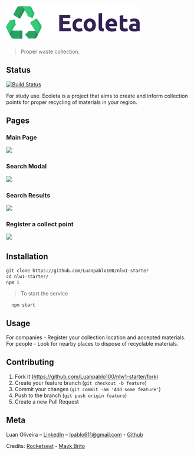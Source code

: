 # <img src="public/icons/logo.svg" alt="Página Incial" title="MainPage">

> Proper waste collection.

## Status
[![Build Status](https://travis-ci.com/Luanpablo100/nlw1-starter.svg?branch=main)](https://travis-ci.com/Luanpablo100/nlw1-starter)

For study use.
Ecoleta is a project that aims to create and inform collection points for proper recycling of materials in your region.

## Pages
### Main Page
![](https://cnt-05.content-na.drive.amazonaws.com/cdproxy/templink/ln08txnCUQ5EQkJ2sumlPeBcA8D0JfBP3hVElP_DQtMeJxFPc?viewBox=1295%2C683)
### Search Modal
![](https://cnt-05.content-na.drive.amazonaws.com/cdproxy/templink/BFq-OG91Rpft-Tt4LlS0DafhnI7BdV9PlyBzVusNdbgeJxFPc?viewBox=1272%2C671)
### Search Results
![](https://cnt-05.content-na.drive.amazonaws.com/cdproxy/templink/FkQBNiST7Sg_LmjLRRIeFLPdo9-9F8DRslerZDuFHdoeJxFPc?viewBox=1295%2C683)
### Register a collect point
![](https://cnt-05.content-na.drive.amazonaws.com/cdproxy/templink/cR7GTqZbaAZYIPIXKJzPxmHkeprSAoSrb0xo694FdqgeJxFPc?viewBox=818%2C684)

## Installation
```
git clone https://github.com/Luanpablo100/nlw1-starter
cd nlw1-starter/
npm i
```
> To start the service
```
  npm start
```

## Usage

For companies - Register your collection location and accepted materials. <br>
For people - Look for nearby places to dispose of recyclable materials.

## Contributing

1. Fork it (<https://github.com/Luanpablo100/nlw1-starter/fork>)
2. Create your feature branch (`git checkout -b feature`)
3. Commit your changes (`git commit -am 'Add some feature'`)
4. Push to the branch (`git push origin feature`)
5. Create a new Pull Request

## Meta
Luan Oliveira – [LinkedIn](https://www.linkedin.com/in/luan-oliveira-713159198/) – lpablo611@gmail.com - [Github](https://github.com/Luanpablo100)

Credits: [Rocketseat](https://rocketseat.com.br/) - [Mayk Brito](https://github.com/maykbrito)
